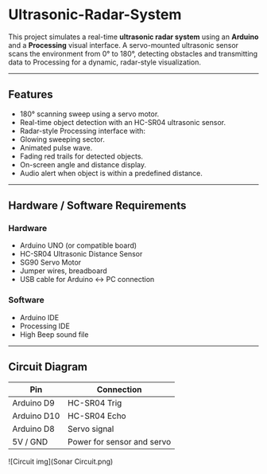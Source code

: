 # Ultrasonic-Radar-System

This project simulates a real-time **ultrasonic radar system** using an **Arduino** and a **Processing** visual interface. A servo-mounted ultrasonic sensor scans the environment from 0° to 180°, detecting obstacles and transmitting data to Processing for a dynamic, radar-style visualization.

---

## Features 


-  180° scanning sweep using a servo motor.
-  Real-time object detection with an HC-SR04 ultrasonic sensor.
-  Radar-style Processing interface with:
  - Glowing sweeping sector.
  - Animated pulse wave.
  - Fading red trails for detected objects.
  - On-screen angle and distance display.
-  Audio alert when object is within a predefined distance.

---

## Hardware / Software Requirements 

### Hardware 

- Arduino UNO (or compatible board)
- HC-SR04 Ultrasonic Distance Sensor
- SG90 Servo Motor
- Jumper wires, breadboard
- USB cable for Arduino ↔ PC connection

### Software
- Arduino IDE
- Processing IDE
- High Beep sound file

---
## Circuit Diagram 


| Pin | Connection |
|-----|------------|
| Arduino D9 | HC-SR04 Trig |
| Arduino D10 | HC-SR04 Echo |
| Arduino D8 | Servo signal |
| 5V / GND | Power for sensor and servo |

![Circuit img](Sonar Circuit.png)
